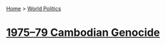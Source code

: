 [Home](../../index) > [World Politics](../World%20Politics)
# [1975–79 Cambodian Genocide](1975–79%20Cambodian%20Genocide)